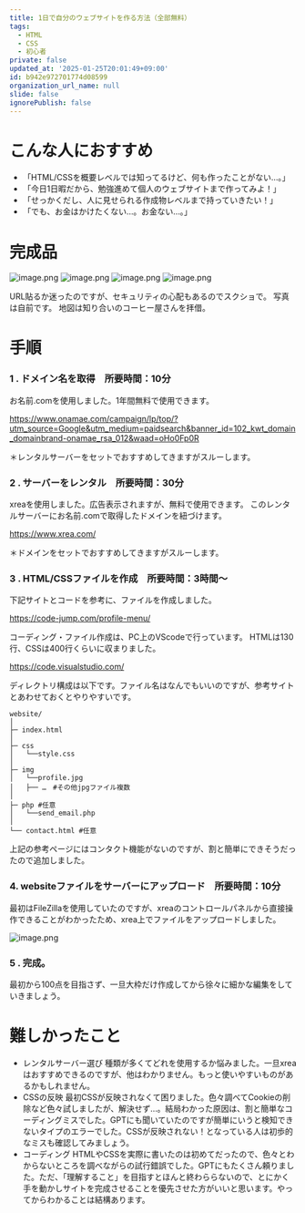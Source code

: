 ```yaml
---
title: 1日で自分のウェブサイトを作る方法（全部無料）
tags:
  - HTML
  - CSS
  - 初心者
private: false
updated_at: '2025-01-25T20:01:49+09:00'
id: b942e972701774d08599
organization_url_name: null
slide: false
ignorePublish: false
---
```

# こんな人におすすめ

- 「HTML/CSSを概要レベルでは知ってるけど、何も作ったことがない…。」
- 「今日1日暇だから、勉強進めて個人のウェブサイトまで作ってみよ！」
- 「せっかくだし、人に見せられる作成物レベルまで持っていきたい！」
- 「でも、お金はかけたくない…。お金ない…。」

# 完成品

![image.png](https://qiita-image-store.s3.ap-northeast-1.amazonaws.com/0/3780099/86789311-14ac-8fa4-0095-1354da62306e.png)
![image.png](https://qiita-image-store.s3.ap-northeast-1.amazonaws.com/0/3780099/c95291da-aa3a-8627-8459-b01cea056b67.png)
![image.png](https://qiita-image-store.s3.ap-northeast-1.amazonaws.com/0/3780099/25f7f111-6996-7b3e-5685-b23915707f47.png)
![image.png](https://qiita-image-store.s3.ap-northeast-1.amazonaws.com/0/3780099/117eb303-3c52-5445-dfb3-48a692553144.png)

URL貼るか迷ったのですが、セキュリティの心配もあるのでスクショで。
写真は自前です。
地図は知り合いのコーヒー屋さんを拝借。

# 手順

### 1 . ドメイン名を取得　所要時間：10分

お名前.comを使用しました。1年間無料で使用できます。

https://www.onamae.com/campaign/lp/top/?utm_source=Google&utm_medium=paidsearch&banner_id=102_kwt_domain_domainbrand-onamae_rsa_012&waad=oHo0Fp0R

＊レンタルサーバーをセットでおすすめしてきますがスルーします。

### 2 .  サーバーをレンタル　所要時間：30分

xreaを使用しました。広告表示されますが、無料で使用できます。
このレンタルサーバーにお名前.comで取得したドメインを紐づけます。

https://www.xrea.com/

＊ドメインをセットでおすすめしてきますがスルーします。



### 3 . HTML/CSSファイルを作成　所要時間：3時間〜

下記サイトとコードを参考に、ファイルを作成しました。

https://code-jump.com/profile-menu/


コーディング・ファイル作成は、PC上のVScodeで行っています。
HTMLは130行、CSSは400行くらいに収まりました。

https://code.visualstudio.com/


ディレクトリ構成は以下です。ファイル名はなんでもいいのですが、参考サイトとあわせておくとやりやすいです。

```ruby:ディレクトリ構成
website/
│
├─ index.html
│    
├─ css
│   └──style.css
│
├─ img
│   └──profile.jpg
│   ├── …　#その他jpgファイル複数
│
├─ php #任意
│   └──send_email.php
│
└── contact.html #任意

```

上記の参考ページにはコンタクト機能がないのですが、割と簡単にできそうだったので追加しました。

### 4. websiteファイルをサーバーにアップロード　所要時間：10分

最初はFileZillaを使用していたのですが、xreaのコントロールパネルから直接操作できることがわかったため、xrea上でファイルをアップロードしました。

![image.png](https://qiita-image-store.s3.ap-northeast-1.amazonaws.com/0/3780099/7c72de47-f74b-4b56-6302-45d998bcb227.png)

### 5 . 完成。

最初から100点を目指さず、一旦大枠だけ作成してから徐々に細かな編集をしていきましょう。


# 難しかったこと  

- レンタルサーバー選び
種類が多くてどれを使用するか悩みました。一旦xreaはおすすめできるのですが、他はわかりません。もっと使いやすいものがあるかもしれません。
- CSSの反映
最初CSSが反映されなくて困りました。色々調べてCookieの削除など色々試しましたが、解決せず…。結局わかった原因は、割と簡単なコーディングミスでした。GPTにも聞いていたのですが簡単にいうと検知できないタイプのエラーでした。CSSが反映されない！となっている人は初歩的なミスも確認してみましょう。
- コーディング
HTMLやCSSを実際に書いたのは初めてだったので、色々とわからないところを調べながらの試行錯誤でした。GPTにもたくさん頼りました。ただ、「理解すること」を目指すとほんと終わららないので、とにかく手を動かしサイトを完成させることを優先させた方がいいと思います。やってからわかることは結構あります。





